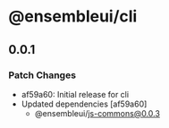 # @ensembleui/cli

## 0.0.1

### Patch Changes

- af59a60: Initial release for cli
- Updated dependencies [af59a60]
  - @ensembleui/js-commons@0.0.3
